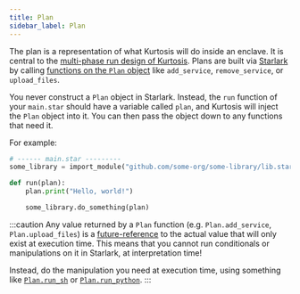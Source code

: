 ```yaml
---
title: Plan
sidebar_label: Plan
---
```


The plan is a representation of what Kurtosis will do inside an enclave. It is central to the [multi-phase run design of Kurtosis][multi-phase-runs]. Plans are built via [Starlark][starlark-reference] by calling [functions on the `Plan` object][plan-starlark-reference] like `add_service`, `remove_service`, or `upload_files`.

You never construct a `Plan` object in Starlark. Instead, the `run` function of your `main.star` should have a variable called `plan`, and Kurtosis will inject the `Plan` object into it. You can then pass the object down to any functions that need it.

For example:

```python
# ------ main.star ---------
some_library = import_module("github.com/some-org/some-library/lib.star")

def run(plan):
    plan.print("Hello, world!")

    some_library.do_something(plan)
```

:::caution
Any value returned by a `Plan` function (e.g. `Plan.add_service`, `Plan.upload_files`) is a [future-reference][future-reference] to the actual value that will only exist at execution time. This means that you cannot run conditionals or manipulations on it in Starlark, at interpretation time! 

Instead, do the manipulation you need at execution time, using something like [`Plan.run_sh`][plan-run-sh] or [`Plan.run_python`][plan-run-python].
:::

<!------------------ ONLY LINKS BELOW HERE -------------------->
[future-reference]: ./future-references.md
[multi-phase-runs]: ./multi-phase-runs.md
[starlark-reference]: ./starlark.md
[plan-starlark-reference]: ../starlark-reference/plan.md
[plan-run-sh]: ../starlark-reference/plan.md#run_sh
[plan-run-python]: ../starlark-reference/plan.md#run_python
